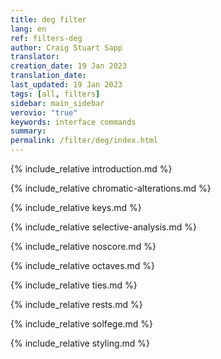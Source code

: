 ```yaml
---
title: deg filter
lang: en
ref: filters-deg
author: Craig Stuart Sapp
translator: 
creation_date: 19 Jan 2023
translation_date: 
last_updated: 19 Jan 2023
tags: [all, filters]
sidebar: main_sidebar
verovio: "true"
keywords: interface commands 
summary: 
permalink: /filter/deg/index.html
---
```



{% include_relative introduction.md %}


{% include_relative chromatic-alterations.md %}


{% include_relative keys.md %}


{% include_relative selective-analysis.md %}


{% include_relative noscore.md %}


{% include_relative octaves.md %}


{% include_relative ties.md %}


{% include_relative rests.md %}


{% include_relative solfege.md %}


{% include_relative styling.md %}




